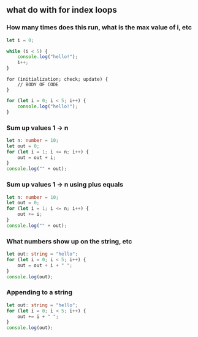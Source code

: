 ## what do with for index loops

### How many times does this run, what is the max value of i, etc

```typescript
let i = 0;

while (i < 5) {
    console.log("hello!");
    i++;
}
```

```typescript-ignore
for (initialization; check; update) {
    // BODY OF CODE
}
```

```typescript
for (let i = 0; i < 5; i++) {
    console.log("hello!");
}
```

### Sum up values 1 -> n

```typescript
let n: number = 10;
let out = 0;
for (let i = 1; i <= n; i++) {
    out = out + i;
}
console.log("" + out);
```

### Sum up values 1 -> n using plus equals

```typescript
let n: number = 10;
let out = 0;
for (let i = 1; i <= n; i++) {
    out += i;
}
console.log("" + out);
```

### What numbers show up on the string, etc

```typescript
let out: string = "hello";
for (let i = 0; i < 5; i++) {
    out = out + i + " ";
}
console.log(out);
```

### Appending to a string

```typescript
let out: string = "hello";
for (let i = 0; i < 5; i++) {
    out += i + " ";
}
console.log(out);
```

